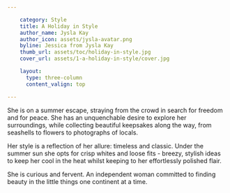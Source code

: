 ```yaml
---

    category: Style
    title: A Holiday in Style
    author_name: Jysla Kay
    author_icon: assets/jysla-avatar.png
    byline: Jessica from Jysla Kay
    thumb_url: assets/toc/holiday-in-style.jpg
    cover_url: assets/1-a-holiday-in-style/cover.jpg

    layout:
      type: three-column
      content_valign: top

---
```


She is on a summer escape, straying from the crowd in search for freedom and for peace. She has an unquenchable desire to explore her surroundings, while collecting beautiful keepsakes along the way, from seashells to flowers to photographs of locals.

Her style is a reflection of her allure: timeless and classic. Under the summer sun she opts for crisp whites and loose fits - breezy, stylish ideas to keep her cool in the heat whilst keeping to her effortlessly polished flair.

She is curious and fervent. An independent woman committed to finding beauty in the little things one continent at a time.
